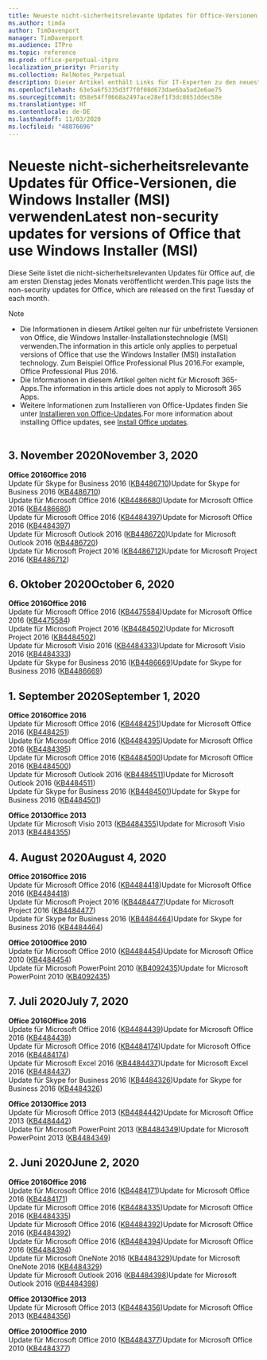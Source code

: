 ```yaml
---
title: Neueste nicht-sicherheitsrelevante Updates für Office-Versionen, die Windows Installer (MSI) verwenden
ms.author: timda
author: TimDavenport
manager: TimDavenport
ms.audience: ITPro
ms.topic: reference
ms.prod: office-perpetual-itpro
localization_priority: Priority
ms.collection: RelNotes_Perpetual
description: Dieser Artikel enthält Links für IT-Experten zu den neuesten nicht-sicherheitsrelevanten Updateinformationen für dauerhafte Versionen von Office 2016, Office 2013 und Office 2010
ms.openlocfilehash: 63e5a6f5335d3f7f0f08d673dae6ba5ad2e6ae75
ms.sourcegitcommit: 058e54ff0668a2497ace28ef1f3dc8651ddec58e
ms.translationtype: HT
ms.contentlocale: de-DE
ms.lasthandoff: 11/03/2020
ms.locfileid: "48876696"
---
```

# <a name="latest-non-security-updates-for-versions-of-office-that-use-windows-installer-msi"></a><span data-ttu-id="b1963-103">Neueste nicht-sicherheitsrelevante Updates für Office-Versionen, die Windows Installer (MSI) verwenden</span><span class="sxs-lookup"><span data-stu-id="b1963-103">Latest non-security updates for versions of Office that use Windows Installer (MSI)</span></span>

<span data-ttu-id="b1963-104">Diese Seite listet die nicht-sicherheitsrelevanten Updates für Office auf, die am ersten Dienstag jedes Monats veröffentlicht werden.</span><span class="sxs-lookup"><span data-stu-id="b1963-104">This page lists the non-security updates for Office, which are released on the first Tuesday of each month.</span></span>

> [!NOTE]
> - <span data-ttu-id="b1963-105">Die Informationen in diesem Artikel gelten nur für unbefristete Versionen von Office, die Windows Installer-Installationstechnologie (MSI) verwenden.</span><span class="sxs-lookup"><span data-stu-id="b1963-105">The information in this article only applies to perpetual versions of Office that use the Windows Installer (MSI) installation technology.</span></span> <span data-ttu-id="b1963-106">Zum Beispiel Office Professional Plus 2016.</span><span class="sxs-lookup"><span data-stu-id="b1963-106">For example, Office Professional Plus 2016.</span></span>
> - <span data-ttu-id="b1963-107">Die Informationen in diesem Artikel gelten nicht für Microsoft 365-Apps.</span><span class="sxs-lookup"><span data-stu-id="b1963-107">The information in this article does not apply to Microsoft 365 Apps.</span></span>
> - <span data-ttu-id="b1963-108">Weitere Informationen zum Installieren von Office-Updates finden Sie unter [Installieren von Office-Updates](https://support.office.com/article/2ab296f3-7f03-43a2-8e50-46de917611c5).</span><span class="sxs-lookup"><span data-stu-id="b1963-108">For more information about installing Office updates, see [Install Office updates](https://support.office.com/article/2ab296f3-7f03-43a2-8e50-46de917611c5).</span></span>
<br/><br/>

## <a name="november-3-2020"></a><span data-ttu-id="b1963-109">3. November 2020</span><span class="sxs-lookup"><span data-stu-id="b1963-109">November 3, 2020</span></span>
<span data-ttu-id="b1963-110">**Office 2016**</span><span class="sxs-lookup"><span data-stu-id="b1963-110">**Office 2016**</span></span><br/>
<span data-ttu-id="b1963-111">Update für Skype for Business 2016 ([KB4486710](https://support.microsoft.com/help/4486710))</span><span class="sxs-lookup"><span data-stu-id="b1963-111">Update for Skype for Business 2016 ([KB4486710](https://support.microsoft.com/help/4486710))</span></span> <br/>
<span data-ttu-id="b1963-112">Update für Microsoft Office 2016 ([KB4486680](https://support.microsoft.com/help/4486680))</span><span class="sxs-lookup"><span data-stu-id="b1963-112">Update for Microsoft Office 2016 ([KB4486680](https://support.microsoft.com/help/4486680))</span></span> <br/>
<span data-ttu-id="b1963-113">Update für Microsoft Office 2016 ([KB4484397](https://support.microsoft.com/help/4484397))</span><span class="sxs-lookup"><span data-stu-id="b1963-113">Update for Microsoft Office 2016 ([KB4484397](https://support.microsoft.com/help/4484397))</span></span> <br/>
<span data-ttu-id="b1963-114">Update für Microsoft Outlook 2016 ([KB4486720](https://support.microsoft.com/help/4486720))</span><span class="sxs-lookup"><span data-stu-id="b1963-114">Update for Microsoft Outlook 2016 ([KB4486720](https://support.microsoft.com/help/4486720))</span></span> <br/>
<span data-ttu-id="b1963-115">Update für Microsoft Project 2016 ([KB4486712](https://support.microsoft.com/help/4486712))</span><span class="sxs-lookup"><span data-stu-id="b1963-115">Update for Microsoft Project 2016 ([KB4486712](https://support.microsoft.com/help/4486712))</span></span> <br/>


## <a name="october-6-2020"></a><span data-ttu-id="b1963-116">6. Oktober 2020</span><span class="sxs-lookup"><span data-stu-id="b1963-116">October 6, 2020</span></span>
<span data-ttu-id="b1963-117">**Office 2016**</span><span class="sxs-lookup"><span data-stu-id="b1963-117">**Office 2016**</span></span><br/>
<span data-ttu-id="b1963-118">Update für Microsoft Office 2016 ([KB4475584](https://support.microsoft.com/help/4475584))</span><span class="sxs-lookup"><span data-stu-id="b1963-118">Update for Microsoft Office 2016 ([KB4475584](https://support.microsoft.com/help/4475584))</span></span><br/>
<span data-ttu-id="b1963-119">Update für Microsoft Project 2016 ([KB4484502](https://support.microsoft.com/help/4484502))</span><span class="sxs-lookup"><span data-stu-id="b1963-119">Update for Microsoft Project 2016 ([KB4484502](https://support.microsoft.com/help/4484502))</span></span><br/>
<span data-ttu-id="b1963-120">Update für Microsoft Visio 2016 ([KB4484333](https://support.microsoft.com/help/4484333))</span><span class="sxs-lookup"><span data-stu-id="b1963-120">Update for Microsoft Visio 2016 ([KB4484333](https://support.microsoft.com/help/4484333))</span></span><br/>
<span data-ttu-id="b1963-121">Update für Skype for Business 2016 ([KB4486669](https://support.microsoft.com/help/4486669))</span><span class="sxs-lookup"><span data-stu-id="b1963-121">Update for Skype for Business 2016 ([KB4486669](https://support.microsoft.com/help/4486669))</span></span><br/> 

## <a name="september-1-2020"></a><span data-ttu-id="b1963-122">1. September 2020</span><span class="sxs-lookup"><span data-stu-id="b1963-122">September 1, 2020</span></span>
<span data-ttu-id="b1963-123">**Office 2016**</span><span class="sxs-lookup"><span data-stu-id="b1963-123">**Office 2016**</span></span><br/>
<span data-ttu-id="b1963-124">Update für Microsoft Office 2016 ([KB4484251](https://support.microsoft.com/help/4484251))</span><span class="sxs-lookup"><span data-stu-id="b1963-124">Update for Microsoft Office 2016 ([KB4484251](https://support.microsoft.com/help/4484251))</span></span><br/>
<span data-ttu-id="b1963-125">Update für Microsoft Office 2016 ([KB4484395](https://support.microsoft.com/help/4484395))</span><span class="sxs-lookup"><span data-stu-id="b1963-125">Update for Microsoft Office 2016 ([KB4484395](https://support.microsoft.com/help/4484395))</span></span><br/> <span data-ttu-id="b1963-126">Update für Microsoft Office 2016 ([KB4484500](https://support.microsoft.com/help/4484500))</span><span class="sxs-lookup"><span data-stu-id="b1963-126">Update for Microsoft Office 2016 ([KB4484500](https://support.microsoft.com/help/4484500))</span></span> <br/>
<span data-ttu-id="b1963-127">Update für Microsoft Outlook 2016 ([KB4484511](https://support.microsoft.com/help/4484511))</span><span class="sxs-lookup"><span data-stu-id="b1963-127">Update for Microsoft Outlook 2016 ([KB4484511](https://support.microsoft.com/help/4484511))</span></span> <br/>
<span data-ttu-id="b1963-128">Update für Skype for Business 2016 ([KB4484501](https://support.microsoft.com/help/4484501))</span><span class="sxs-lookup"><span data-stu-id="b1963-128">Update for Skype for Business 2016 ([KB4484501](https://support.microsoft.com/help/4484501))</span></span> <br/>

<span data-ttu-id="b1963-129">**Office 2013**</span><span class="sxs-lookup"><span data-stu-id="b1963-129">**Office 2013**</span></span><br/>
<span data-ttu-id="b1963-130">Update für Microsoft Visio 2013 ([KB4484355](https://support.microsoft.com/help/4484355))</span><span class="sxs-lookup"><span data-stu-id="b1963-130">Update for Microsoft Visio 2013 ([KB4484355](https://support.microsoft.com/help/4484355))</span></span><br/>

## <a name="august-4-2020"></a><span data-ttu-id="b1963-131">4. August 2020</span><span class="sxs-lookup"><span data-stu-id="b1963-131">August 4, 2020</span></span>

<span data-ttu-id="b1963-132">**Office 2016**</span><span class="sxs-lookup"><span data-stu-id="b1963-132">**Office 2016**</span></span><br/>
<span data-ttu-id="b1963-133">Update für Microsoft Office 2016 ([KB4484418](https://support.microsoft.com/help/4484418))</span><span class="sxs-lookup"><span data-stu-id="b1963-133">Update for Microsoft Office 2016 ([KB4484418](https://support.microsoft.com/help/4484418))</span></span><br/> <span data-ttu-id="b1963-134">Update für Microsoft Project 2016 ([KB4484477](https://support.microsoft.com/help/4484477))</span><span class="sxs-lookup"><span data-stu-id="b1963-134">Update for Microsoft Project 2016 ([KB4484477](https://support.microsoft.com/help/4484477))</span></span><br/>
<span data-ttu-id="b1963-135">Update für Skype for Business 2016 ([KB4484464](https://support.microsoft.com/help/4484464))</span><span class="sxs-lookup"><span data-stu-id="b1963-135">Update for Skype for Business 2016 ([KB4484464](https://support.microsoft.com/help/4484464))</span></span><br/> 

<span data-ttu-id="b1963-136">**Office 2010**</span><span class="sxs-lookup"><span data-stu-id="b1963-136">**Office 2010**</span></span><br/>
<span data-ttu-id="b1963-137">Update für Microsoft Office 2010 ([KB4484454](https://support.microsoft.com/help/4484454))</span><span class="sxs-lookup"><span data-stu-id="b1963-137">Update for Microsoft Office 2010 ([KB4484454](https://support.microsoft.com/help/4484454))</span></span><br/> <span data-ttu-id="b1963-138">Update für Microsoft PowerPoint 2010 ([KB4092435](https://support.microsoft.com/help/4092435))</span><span class="sxs-lookup"><span data-stu-id="b1963-138">Update for Microsoft PowerPoint 2010 ([KB4092435](https://support.microsoft.com/help/4092435))</span></span><br/> 

## <a name="july-7-2020"></a><span data-ttu-id="b1963-139">7. Juli 2020</span><span class="sxs-lookup"><span data-stu-id="b1963-139">July 7, 2020</span></span>

<span data-ttu-id="b1963-140">**Office 2016**</span><span class="sxs-lookup"><span data-stu-id="b1963-140">**Office 2016**</span></span><br/>
<span data-ttu-id="b1963-141">Update für Microsoft Office 2016 ([KB4484439](https://support.microsoft.com/help/4484439))</span><span class="sxs-lookup"><span data-stu-id="b1963-141">Update for Microsoft Office 2016 ([KB4484439](https://support.microsoft.com/help/4484439))</span></span><br/> <span data-ttu-id="b1963-142">Update für Microsoft Office 2016 ([KB4484174](https://support.microsoft.com/help/4484174))</span><span class="sxs-lookup"><span data-stu-id="b1963-142">Update for Microsoft Office 2016 ([KB4484174](https://support.microsoft.com/help/4484174))</span></span><br/> <span data-ttu-id="b1963-143">Update für Microsoft Excel 2016 ([KB4484437](https://support.microsoft.com/help/4484437))</span><span class="sxs-lookup"><span data-stu-id="b1963-143">Update for Microsoft Excel 2016 ([KB4484437](https://support.microsoft.com/help/4484437))</span></span><br/>
<span data-ttu-id="b1963-144">Update für Skype for Business 2016 ([KB4484326](https://support.microsoft.com/help/4484326))</span><span class="sxs-lookup"><span data-stu-id="b1963-144">Update for Skype for Business 2016 ([KB4484326](https://support.microsoft.com/help/4484326))</span></span><br/> 

<span data-ttu-id="b1963-145">**Office 2013**</span><span class="sxs-lookup"><span data-stu-id="b1963-145">**Office 2013**</span></span><br/>
<span data-ttu-id="b1963-146">Update für Microsoft Office 2013 ([KB4484442](https://support.microsoft.com/help/4484442))</span><span class="sxs-lookup"><span data-stu-id="b1963-146">Update for Microsoft Office 2013 ([KB4484442](https://support.microsoft.com/help/4484442))</span></span><br/> <span data-ttu-id="b1963-147">Update für Microsoft PowerPoint 2013 ([KB4484349](https://support.microsoft.com/help/4484349))</span><span class="sxs-lookup"><span data-stu-id="b1963-147">Update for Microsoft PowerPoint 2013 ([KB4484349](https://support.microsoft.com/help/4484349))</span></span><br/> 


## <a name="june-2-2020"></a><span data-ttu-id="b1963-148">2. Juni 2020</span><span class="sxs-lookup"><span data-stu-id="b1963-148">June 2, 2020</span></span>

<span data-ttu-id="b1963-149">**Office 2016**</span><span class="sxs-lookup"><span data-stu-id="b1963-149">**Office 2016**</span></span><br/>
<span data-ttu-id="b1963-150">Update für Microsoft Office 2016 ([KB4484171](https://support.microsoft.com/help/4484171))</span><span class="sxs-lookup"><span data-stu-id="b1963-150">Update for Microsoft Office 2016 ([KB4484171](https://support.microsoft.com/help/4484171))</span></span><br/> <span data-ttu-id="b1963-151">Update für Microsoft Office 2016 ([KB4484335](https://support.microsoft.com/help/4484335))</span><span class="sxs-lookup"><span data-stu-id="b1963-151">Update for Microsoft Office 2016 ([KB4484335](https://support.microsoft.com/help/4484335))</span></span><br/> <span data-ttu-id="b1963-152">Update für Microsoft Office 2016 ([KB4484392](https://support.microsoft.com/help/4484392))</span><span class="sxs-lookup"><span data-stu-id="b1963-152">Update for Microsoft Office 2016 ([KB4484392](https://support.microsoft.com/help/4484392))</span></span><br/> <span data-ttu-id="b1963-153">Update für Microsoft Office 2016 ([KB4484394](https://support.microsoft.com/help/4484394))</span><span class="sxs-lookup"><span data-stu-id="b1963-153">Update for Microsoft Office 2016 ([KB4484394](https://support.microsoft.com/help/4484394))</span></span><br/> <span data-ttu-id="b1963-154">Update für Microsoft OneNote 2016 ([KB4484329](https://support.microsoft.com/help/4484329))</span><span class="sxs-lookup"><span data-stu-id="b1963-154">Update for Microsoft OneNote 2016 ([KB4484329](https://support.microsoft.com/help/4484329))</span></span><br/>
<span data-ttu-id="b1963-155">Update für Microsoft Outlook 2016 ([KB4484398](https://support.microsoft.com/help/4484398))</span><span class="sxs-lookup"><span data-stu-id="b1963-155">Update for Microsoft Outlook 2016 ([KB4484398](https://support.microsoft.com/help/4484398))</span></span><br/> 

<span data-ttu-id="b1963-156">**Office 2013**</span><span class="sxs-lookup"><span data-stu-id="b1963-156">**Office 2013**</span></span><br/>
<span data-ttu-id="b1963-157">Update für Microsoft Office 2013 ([KB4484356](https://support.microsoft.com/help/4484356))</span><span class="sxs-lookup"><span data-stu-id="b1963-157">Update for Microsoft Office 2013 ([KB4484356](https://support.microsoft.com/help/4484356))</span></span><br/> 

<span data-ttu-id="b1963-158">**Office 2010**</span><span class="sxs-lookup"><span data-stu-id="b1963-158">**Office 2010**</span></span><br/>
<span data-ttu-id="b1963-159">Update für Microsoft Office 2010 ([KB4484377](https://support.microsoft.com/help/4484377))</span><span class="sxs-lookup"><span data-stu-id="b1963-159">Update for Microsoft Office 2010 ([KB4484377](https://support.microsoft.com/help/4484377))</span></span><br/> 

 

